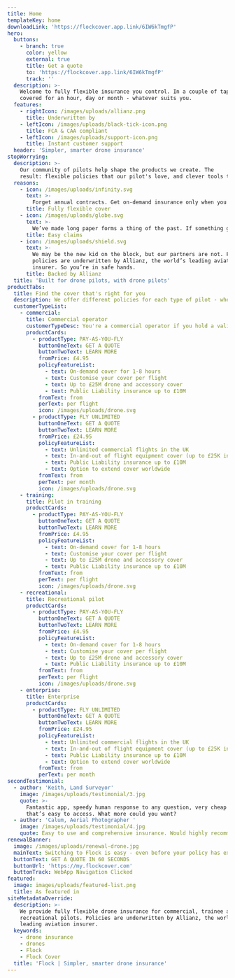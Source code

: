 ```yaml
---
title: Home
templateKey: home
downloadLink: 'https://flockcover.app.link/6IW6kTmgfP'
hero:
  buttons:
    - branch: true
      color: yellow
      external: true
      title: Get a quote
      to: 'https://flockcover.app.link/6IW6kTmgfP'
      track: ''
  description: >-
    Welcome to fully flexible insurance you control. In a couple of taps, get
    covered for an hour, day or month - whatever suits you.
  features:
    - rightIcon: /images/uploads/allianz.png
      title: Underwritten by
    - leftIcon: /images/uploads/black-tick-icon.png
      title: FCA & CAA compliant
    - leftIcon: /images/uploads/support-icon.png
      title: Instant customer support
  header: 'Simpler, smarter drone insurance'
stopWorrying:
  description: >-
    Our community of pilots help shape the products we create. The
    result: flexible policies that our pilot's love, and clever tools that offer more than just insurance.
  reasons:
    - icon: /images/uploads/infinity.svg
      text: >-
        Forget annual contracts. Get on-demand insurance only when you fly. Or fly unlimited anywhere, anytime on a flexible month-by-month subscription.
      title: Fully flexible cover
    - icon: /images/uploads/globe.svg
      text: >-
        We’ve made long paper forms a thing of the past. If something goes wrong, make claim vis a the app in a couple of taps. Or give us a call,s we're here to help.
      title: Easy claims
    - icon: /images/uploads/shield.svg
      text: >-
        We may be the new kid on the block, but our partners are not. Flock
        policies are underwritten by Allianz, the world’s leading aviation
        insurer. So you’re in safe hands.
      title: Backed by Allianz
  title: 'Built for drone pilots, with drone pilots'
productTabs:
  title: Find the cover that's right for you
  description: We offer different policies for each type of pilot - whether you're operating commercially, completing your training, or just flying for fun.
  customerTypeList:
    - commercial:
      title: Commercial operator
      customerTypeDesc: You're a commercial operator if you hold a valid PfCO (or a CAA accepted equivalent)
      productCards:
        - productType: PAY-AS-YOU-FLY
          buttonOneText: GET A QUOTE
          buttonTwoText: LEARN MORE
          fromPrice: £4.95
          policyFeatureList:
            - text: On-demand cover for 1-8 hours
            - text: Customise your cover per flight
            - text: Up to £25M drone and accessory cover
            - text: Public Liability insurance up to £10M
          fromText: from
          perText: per flight
          icon: /images/uploads/drone.svg
        - productType: FLY UNLIMITED
          buttonOneText: GET A QUOTE
          buttonTwoText: LEARN MORE
          fromPrice: £24.95
          policyFeatureList:
            - text: Unlimited commercial flights in the UK
            - text: In-and-out of flight equipment cover (up to £25K in-flight limit)
            - text: Public Liability insurance up to £10M
            - text: Option to extend cover worldwide  
          fromText: from
          perText: per month
          icon: /images/uploads/drone.svg
    - training:
      title: Pilot in training
      productCards:
        - productType: PAY-AS-YOU-FLY
          buttonOneText: GET A QUOTE
          buttonTwoText: LEARN MORE
          fromPrice: £4.95
          policyFeatureList:
            - text: On-demand cover for 1-8 hours
            - text: Customise your cover per flight
            - text: Up to £25M drone and accessory cover
            - text: Public Liability insurance up to £10M
          fromText: from
          perText: per flight
          icon: /images/uploads/drone.svg
    - recreational:
      title: Recreational pilot
      productCards:
        - productType: PAY-AS-YOU-FLY
          buttonOneText: GET A QUOTE
          buttonTwoText: LEARN MORE
          fromPrice: £4.95
          policyFeatureList:
            - text: On-demand cover for 1-8 hours
            - text: Customise your cover per flight
            - text: Up to £25M drone and accessory cover
            - text: Public Liability insurance up to £10M
          fromText: from
          perText: per flight
          icon: /images/uploads/drone.svg
    - enterprise:
      title: Enterprise
      productCards:
        - productType: FLY UNLIMITED
          buttonOneText: GET A QUOTE
          buttonTwoText: LEARN MORE
          fromPrice: £24.95
          policyFeatureList:
            - text: Unlimited commercial flights in the UK
            - text: In-and-out of flight equipment cover (up to £25K in-flight limit)
            - text: Public Liability insurance up to £10M
            - text: Option to extend cover worldwide  
          fromText: from
          perText: per month
secondTestimonial:
  - author: 'Keith, Land Surveyor'
    image: /images/uploads/testimonial/3.jpg
    quote: >-
      Fantastic app, speedy human response to any question, very cheap insurance
      that’s easy to access. What more could you want?
  - author: 'Calum, Aerial Photographer '
    image: /images/uploads/testimonial/4.jpg
    quote: Easy to use and comprehensive insurance. Would highly recommend!
renewalBanner:
  image: /images/uploads/renewal-drone.jpg
  mainText: Switching to Flock is easy - even before your policy has expired. Join Flock today!
  buttonText: GET A QUOTE IN 60 SECONDS
  buttonUrl: 'https://my.flockcover.com'
  buttonTrack: WebApp Navigation Clicked
featured:
  image: images/uploads/featured-list.png
  title: As featured in
siteMetadataOverride:
  description: >-
    We provide fully flexible drone insurance for commercial, trainee and
    recreational pilots. Policies are underwritten by Allianz, the world’s
    leading aviation insurer.
  keywords:
    - drone insurance
    - drones
    - Flock
    - Flock Cover
  title: 'Flock | Simpler, smarter drone insurance'
---
```

